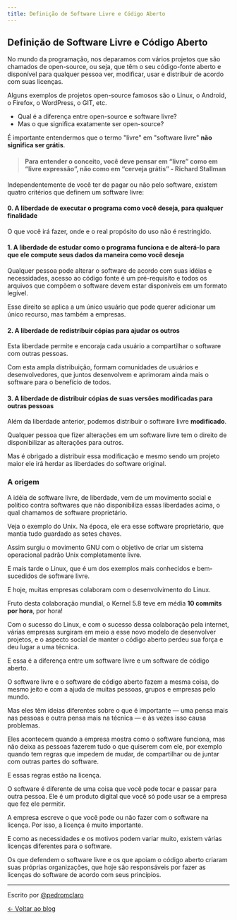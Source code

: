 ```yaml
---
title: Definição de Software Livre e Código Aberto
---
```

## Definição de Software Livre e Código Aberto

No mundo da programação, nos deparamos com vários projetos que são chamados de open-source, ou seja, que têm o seu código-fonte aberto e disponível para qualquer pessoa ver, modificar, usar e distribuir de acordo com suas licenças.

Alguns exemplos de projetos open-source famosos são o Linux, o Android, o Firefox, o WordPress, o GIT, etc.

- Qual é a diferença entre open-source e software livre? 
- Mas o que significa exatamente ser open-source?

É importante entendermos que o termo "livre" em "software livre" **não significa ser grátis**.

> #### Para entender o conceito, você deve pensar em “livre” como em “livre expressão”, não como em “cerveja grátis” - Richard Stallman

Independentemente de você ter de pagar ou não pelo software, existem quatro critérios que
definem um software livre:

#### 0. A liberdade de executar o programa como você deseja, para qualquer finalidade

O que você irá fazer, onde e o real propósito do uso não é restringido.

#### 1. A liberdade de estudar como o programa funciona e de alterá-lo para que ele compute seus dados da maneira como você deseja

Qualquer pessoa pode alterar o software de acordo com suas idéias e necessidades, acesso ao código fonte é um pré-requisito e todos os arquivos que compõem o software devem estar disponíveis em um formato legível. 

Esse direito se aplica a um único usuário que pode querer adicionar um único recurso, mas também a empresas.

#### 2. A liberdade de redistribuir cópias para ajudar os outros

Esta liberdade permite e encoraja cada usuário a compartilhar o software com outras pessoas.

Com esta ampla distribuição, formam comunidades de usuários e desenvolvedores, que juntos desenvolvem e aprimoram ainda mais o software para o benefício de todos.

#### 3. A liberdade de distribuir cópias de suas versões modificadas para outras pessoas

Além da liberdade anterior, podemos distribuir o software livre **modificado**.  

Qualquer pessoa que fizer alterações em um software livre tem o direito de disponibilizar as alterações para outros.

Mas é obrigado a distribuir essa modificação e mesmo sendo um projeto maior ele irá herdar as liberdades do software original.

### A origem

A idéia de software livre, de liberdade, vem de um movimento social e político contra softwares que não disponibiliza essas liberdades acima, o qual chamamos de software proprietário.

Veja o exemplo do Unix. Na época, ele era esse software proprietário, que mantia tudo guardado as setes chaves.

Assim surgiu o movimento GNU com o objetivo de criar um sistema operacional padrão Unix completamente livre.

E mais tarde o Linux, que é um dos exemplos mais conhecidos e bem-sucedidos de software livre.

E hoje, muitas empresas colaboram com o desenvolvimento do Linux.

Fruto desta colaboração mundial, o Kernel 5.8 teve em média **10 commits por hora**, por hora!

Com o sucesso do Linux, e com o sucesso dessa colaboração pela internet, várias empresas surgiram em meio a esse novo modelo de desenvolver projetos, e o aspecto social de manter o código aberto perdeu sua força e deu lugar a uma técnica.

E essa é a diferença entre um software livre e um software de código aberto.

O software livre e o software de código aberto fazem a mesma coisa, do mesmo jeito e com a ajuda de muitas pessoas, grupos e empresas pelo mundo. 

Mas eles têm ideias diferentes sobre o que é importante — uma pensa mais nas pessoas e outra pensa mais na técnica — e às vezes isso causa problemas. 

Eles acontecem quando a empresa mostra como o software funciona, mas não deixa as pessoas fazerem tudo o que quiserem com ele, por exemplo quando tem regras que impedem de mudar, de compartilhar ou de juntar com outras partes do software.

E essas regras estão na licença.

O software é diferente de uma coisa que você pode tocar e passar para outra pessoa. Ele é um produto digital que você só pode usar se a empresa que fez ele permitir. 

A empresa escreve o que você pode ou não fazer com o software na licença. Por isso, a licença é muito importante.

E como as necessidades e os motivos podem variar muito, existem várias licenças diferentes para o software.

Os que defendem o software livre e os que apoiam o código aberto criaram suas próprias organizações, que hoje são responsáveis por fazer as licenças do software de acordo com seus princípios.

---

Escrito por [@pedromclaro](https://www.pedromclaro.com)

[← Voltar ao blog](/index.md)